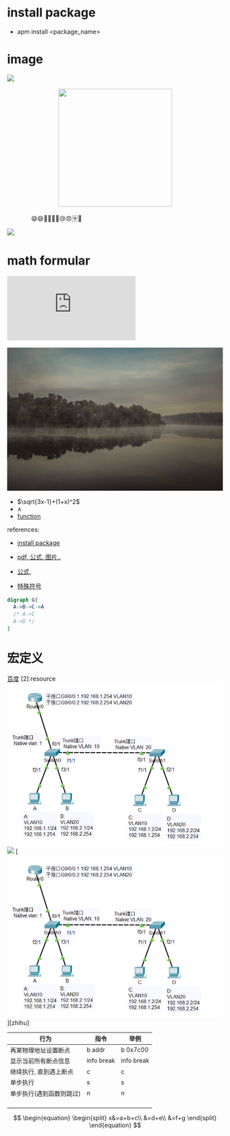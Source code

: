 # install package
- apm install <package_name>

# image
![](https://encrypted-tbn0.gstatic.com/images?q=tbn:ANd9GcRJxIjR-69hCNXKPCUduiO-QnRkgTVL1bInCap8b3GwTXVSN2CsxQ)

<div align="center"><img width="265" height="275" src="https://encrypted-tbn0.gstatic.com/images?q=tbn:ANd9GcRJxIjR-69hCNXKPCUduiO-QnRkgTVL1bInCap8b3GwTXVSN2CsxQ"/></div>

&emsp;&emsp;&emsp;&emsp;:smile::smile::man::woman::car::apple::cry::angry::sa::taxi:

![](https://note.youdao.com/yws/public/resource/0d3e3c89afcb4f6e6f1e739df77e6b94/xmlnote/WEBRESOURCE2b2902305cae37670824db79c719b59d/22398)

# math formular
![](https://latex.codecogs.com/gif.latex?%24%24x%3D%5Cfrac%7B-b%5Cpm%5Csqrt%7Bb%5E2-4ac%7D%7D%7B2a%7D%24%24)

![](resource/template.jpg)

- $\sqrt{3x-1}+(1+x)^2$
- $\land$
- [function]("https://katex.org/docs/supported.html")

references:
- [install package](https://www.jianshu.com/p/c24703adbebe)
- [pdf, 公式. 图片..](https://www.cnblogs.com/fanzhidongyzby/p/6637084.html)
- [公式,](https://mazhuang.org/2017/09/01/markdown-odd-skills/)


- [特殊符号](https://blog.csdn.net/vola9527/article/details/69948411)

```dot
digraph G{
  A->B->C->A
  /* A->C
  A->D */
}
```

# 宏定义
[1]:http://www.baidu.com
[百度][1]
[2]:resource
![](resource/b1.png)
![]([bbb][2]/b1.png)
[![](resource/b1.png "我的知乎，欢迎关注")][zhihu]





| 行为                     | 指令       | 举例       |
| ------------------------ | ---------- | ---------- |
| 再某物理地址设置断点     | b addr     | b 0x7c00   |
| 显示当前所有断点信息     | info break | info break |
| 继续执行, 直到遇上断点   | c          | c          |
| 单步执行                 | s          | s          |
| 单步执行(遇到函数则跳过) | n          | n          |
|                          |            |            |
|                          |            |            |
|                          |            |            |
|                          |            |            |

$$
\begin{equation}
\begin{split}
x&=a+b+c\\
&=d+e\\
&=f+g
\end{split}
\end{equation}
$$

